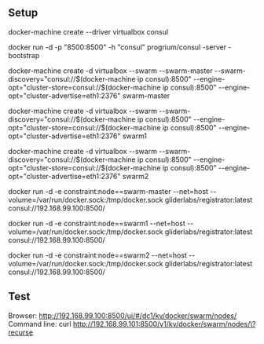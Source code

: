 Setup
---------
docker-machine create --driver virtualbox consul

docker run -d -p "8500:8500" -h "consul" progrium/consul -server -bootstrap

docker-machine create -d virtualbox  --swarm --swarm-master --swarm-discovery="consul://$(docker-machine ip consul):8500"  --engine-opt="cluster-store=consul://$(docker-machine ip consul):8500" --engine-opt="cluster-advertise=eth1:2376" swarm-master

docker-machine create -d virtualbox  --swarm --swarm-discovery="consul://$(docker-machine ip consul):8500"  --engine-opt="cluster-store=consul://$(docker-machine ip consul):8500" --engine-opt="cluster-advertise=eth1:2376" swarm1

docker-machine create -d virtualbox  --swarm --swarm-discovery="consul://$(docker-machine ip consul):8500"  --engine-opt="cluster-store=consul://$(docker-machine ip consul):8500" --engine-opt="cluster-advertise=eth1:2376" swarm2

docker run -d -e constraint:node==swarm-master --net=host --volume=/var/run/docker.sock:/tmp/docker.sock gliderlabs/registrator:latest consul://192.168.99.100:8500/

docker run -d -e constraint:node==swarm1 --net=host --volume=/var/run/docker.sock:/tmp/docker.sock gliderlabs/registrator:latest consul://192.168.99.100:8500/

docker run -d -e constraint:node==swarm2 --net=host --volume=/var/run/docker.sock:/tmp/docker.sock gliderlabs/registrator:latest consul://192.168.99.100:8500/


Test
-------
Browser:           http://192.168.99.100:8500/ui/#/dc1/kv/docker/swarm/nodes/
Command line: curl http://192.168.99.101:8500/v1/kv/docker/swarm/nodes/\?recurse

